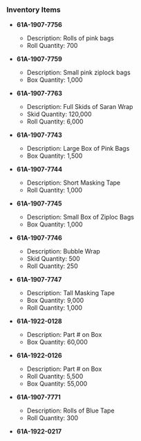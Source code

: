 ### Inventory Items

- **61A-1907-7756**
  - Description: Rolls of pink bags
  - Roll Quantity: 700

- **61A-1907-7759**
  - Description: Small pink ziplock bags
  - Box Quantity: 1,000

- **61A-1907-7763**
  - Description: Full Skids of Saran Wrap
  - Skid Quantity: 120,000
  - Roll Quantity: 6,000

- **61A-1907-7743**
  - Description: Large Box of Pink Bags
  - Box Quantity: 1,500

- **61A-1907-7744**
  - Description: Short Masking Tape
  - Roll Quantity: 1,000

- **61A-1907-7745**
  - Description: Small Box of Ziploc Bags
  - Box Quantity: 1,000

- **61A-1907-7746**
  - Description: Bubble Wrap
  - Skid Quantity: 500
  - Roll Quantity: 250

- **61A-1907-7747**
  - Description: Tall Masking Tape
  - Box Quantity: 9,000
  - Roll Quantity: 1,000

- **61A-1922-0128**
  - Description: Part # on Box
  - Box Quantity: 60,000

- **61A-1922-0126**
  - Description: Part # on Box
  - Roll Quantity: 5,500
  - Box Quantity: 55,000

- **61A-1907-7771**
  - Description: Rolls of Blue Tape
  - Roll Quantity: 300

- **61A-1922-0217**
 
